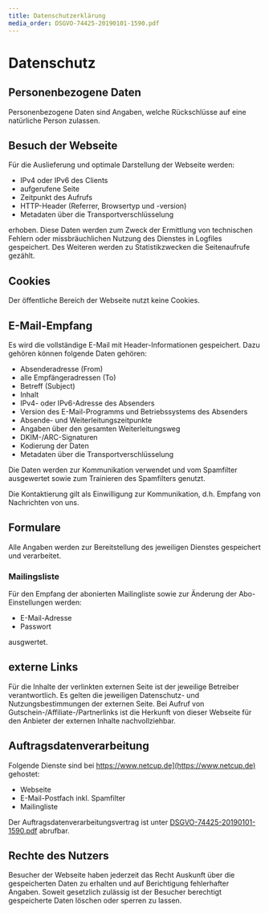 ```yaml
---
title: Datenschutzerklärung
media_order: DSGVO-74425-20190101-1590.pdf
---
```


# Datenschutz

## Personenbezogene Daten

Personenbezogene Daten sind Angaben, welche Rückschlüsse auf eine natürliche Person zulassen.

## Besuch der Webseite

Für die Auslieferung und optimale Darstellung der Webseite werden:

* IPv4 oder IPv6 des Clients
* aufgerufene Seite
* Zeitpunkt des Aufrufs
* HTTP-Header (Referrer, Browsertyp und -version)
* Metadaten über die Transportverschlüsselung

erhoben. Diese Daten werden zum Zweck der Ermittlung von technischen Fehlern oder missbräuchlichen Nutzung des Dienstes in Logfiles gespeichert. Des Weiteren werden zu Statistikzwecken die Seitenaufrufe gezählt.

## Cookies

Der öffentliche Bereich der Webseite nutzt keine Cookies.

## E-Mail-Empfang

Es wird die vollständige E-Mail mit Header-Informationen gespeichert. Dazu gehören können folgende Daten gehören:

* Absenderadresse (From)
* alle Empfängeradressen (To)
* Betreff (Subject)
* Inhalt
* IPv4- oder IPv6-Adresse des Absenders
* Version des E-Mail-Programms und Betriebssystems des Absenders
* Absende- und Weiterleitungszeitpunkte
* Angaben über den gesamten Weiterleitungsweg
* DKIM-/ARC-Signaturen
* Kodierung der Daten
* Metadaten über die Transportverschlüsselung

Die Daten werden zur Kommunikation verwendet und vom Spamfilter ausgewertet sowie zum Trainieren des Spamfilters genutzt.

Die Kontaktierung gilt als Einwilligung zur Kommunikation, d.h. Empfang von Nachrichten von uns. 

## Formulare

Alle Angaben werden zur Bereitstellung des jeweiligen Dienstes gespeichert und verarbeitet.

### Mailingsliste

Für den Empfang der abonierten Mailingliste sowie zur Änderung der Abo-Einstellungen werden:

* E-Mail-Adresse
* Passwort

ausgwertet.

## externe Links

Für die Inhalte der verlinkten externen Seite ist der jeweilige Betreiber verantwortlich. Es gelten die jeweiligen Datenschutz- und Nutzungsbestimmungen der externen Seite. Bei Aufruf von Gutschein-/Affiliate-/Partnerlinks ist die Herkunft von dieser Webseite für den Anbieter der externen Inhalte nachvollziehbar.

## Auftragsdatenverarbeitung

Folgende Dienste sind bei https://www.netcup.de](https://www.netcup.de) gehostet:

* Webseite
* E-Mail-Postfach inkl. Spamfilter
* Mailingliste

Der Auftragsdatenverarbeitungsvertrag ist unter  [DSGVO-74425-20190101-1590.pdf](DSGVO-74425-20190101-1590.pdf) abrufbar.

## Rechte des Nutzers

Besucher der Webseite haben jederzeit das Recht Auskunft über die gespeicherten Daten zu erhalten und auf Berichtigung fehlerhafter Angaben. Soweit gesetzlich zulässig ist der Besucher berechtigt gespeicherte Daten löschen oder sperren zu lassen.